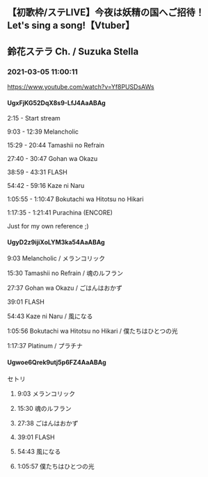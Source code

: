 ## 【初歌枠/ステLIVE】今夜は妖精の国へご招待！Let's sing a song!【Vtuber】
## 鈴花ステラ Ch. / Suzuka Stella
### 2021-03-05 11:00:11
https://www.youtube.com/watch?v=Yf8PUSDsAWs
#### UgxFjKG52DqX8s9-LfJ4AaABAg
2:15 - Start stream

9:03 - 12:39 Melancholic

15:29 - 20:44 Tamashii no Refrain

27:40 - 30:47 Gohan wa Okazu

38:59 - 43:31 FLASH

54:42 - 59:16 Kaze ni Naru

1:05:55 - 1:10:47 Bokutachi wa Hitotsu no Hikari

1:17:35 - 1:21:41 Purachina (ENCORE)



Just for my own reference ;)

#### UgyD2z9ijiXoLYM3ka54AaABAg
9:03 Melancholic / メランコリック

15:30 Tamashii no Refrain / 魂のルフラン

27:37 Gohan wa Okazu / ごはんはおかず

39:01 FLASH

54:43 Kaze ni Naru / 風になる

1:05:56 Bokutachi wa Hitotsu no Hikari / 僕たちはひとつの光

1:17:37 Platinum / プラチナ

#### Ugwoe6Qrek9utj5p6FZ4AaABAg
セトリ



1. 9:03 メランコリック

2. 15:30 魂のルフラン

3. 27:38 ごはんはおかず 

4. 39:01 FLASH

5. 54:43 風になる

6. 1:05:57 僕たちはひとつの光

